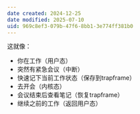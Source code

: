 ```yaml
---
date created: 2024-12-25
date modified: 2025-07-10
uid: 969c8ef3-079b-47f6-8bb1-3e774ff381b0
---
```


这就像：

- 你在工作（用户态）
- 突然有紧急会议（中断）
- 快速记下当前工作状态（保存到trapframe）
- 去开会（内核态）
- 会议结束后查看笔记（恢复trapframe）
- 继续之前的工作（返回用户态）
